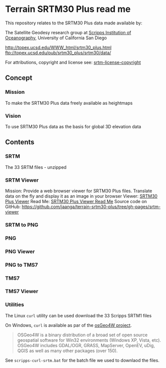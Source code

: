 Terrain SRTM30 Plus read me
===

This repository relates to the SRTM30 Plus data made available by:

The Satellite Geodesy research group at [Scripps Institution of Oceanography]( https://scripps.ucsd.edu/ ), University of California San Diego

<http://topex.ucsd.edu/WWW_html/srtm30_plus.html>  
<ftp://topex.ucsd.edu/pub/srtm30_plus/srtm30/data/>  

For attributions, copyright and license see: [srtm-license-copyright]( ./srtm-license-copyright/ )

## Concept

### Mission
To make the SRTM30 Plus data freely available as heightmaps 

### Vision
To use SRTM30 Plus data as the basis for global 3D elevation data

## Contents

### SRTM

The 33 SRTM files - unzipped

### SRTM Viewer

Mission: Provide a web browser viewer for SRTM30 Plus files. Translate data on the fly and display it as an image in your browser
Viewer: [SRTM30 Plus Viewer]( http://jaanga.github.io/terrain-srtm30-plus/srtm-viewer/latest/ )
Read Me: [SRTM30 Plus Viewer Read Me]( http://jaanga.github.io/terrain-srtm30-plus/srtm-viewer/ )
Source code on GitHub: <https://github.com/jaanga/terrain-srtm30-plus/tree/gh-pages/srtm-viewer>

### SRTM to PNG

### PNG

### PNG Viewer

### PNG to TMS7

### TMS7

### TMS7 Viewer 


### Utilities

The Linux `curl` utility can be used download the 33 Scripps SRTM1 files  

On Windows, `curl` is available as par of the [osGeo4W project]( http://trac.osgeo.org/osgeo4w/). 

> OSGeo4W is a binary distribution of a broad set of open source geospatial software for Win32 environments (Windows XP, Vista, etc). OSGeo4W includes  GDAL/OGR,  GRASS, MapServer,  OpenEV,  uDig,  QGIS as well as many other packages (over 150).

See `scripps-curl-srtm.bat` for the batch file we used to downlaod the files.

